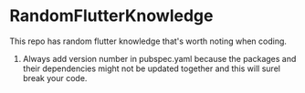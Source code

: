 # RandomFlutterKnowledge
This repo has random flutter knowledge that's worth noting when coding.


1. Always add version number in pubspec.yaml because the packages and their dependencies might not be updated together and this will surel break your code.
